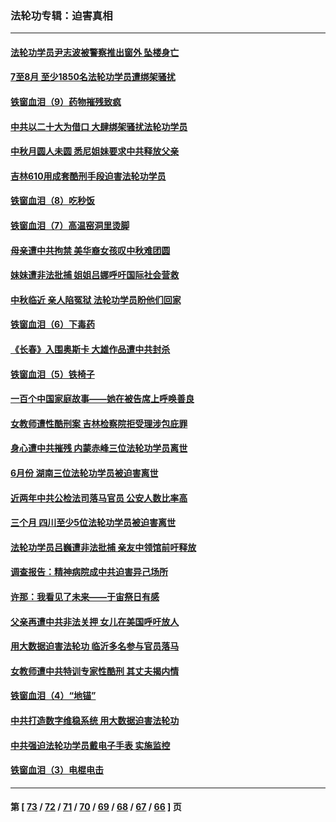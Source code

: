 ### 法轮功专辑：迫害真相
---
#### [法轮功学员尹志波被警察推出窗外 坠楼身亡](../../pages/nf4379/n13828273.md?09210430) 
#### [7至8月 至少1850名法轮功学员遭绑架骚扰](../../pages/nf4379/n13824925.md?09210430) 
#### [铁窗血泪（9）药物摧残致疯](../../pages/nf4379/n13819243.md?09210430) 
#### [中共以二十大为借口 大肆绑架骚扰法轮功学员](../../pages/nf4379/n13819570.md?09210430) 
#### [中秋月圆人未圆 悉尼姐妹要求中共释放父亲](../../pages/nf4379/n13819642.md?09210430) 
#### [吉林610用成套酷刑手段迫害法轮功学员](../../pages/nf4379/n13814775.md?09210430) 
#### [铁窗血泪（8）吃秒饭](../../pages/nf4379/n13813761.md?09210430) 
#### [铁窗血泪（7）高温窑洞里烫脚](../../pages/nf4379/n13816073.md?09210430) 
#### [母亲遭中共拘禁 美华裔女孩叹中秋难团圆](../../pages/nf4379/n13815894.md?09210430) 
#### [妹妹遭非法批捕 姐姐吕娜呼吁国际社会营救](../../pages/nf4379/n13814832.md?09210430) 
#### [中秋临近 亲人陷冤狱 法轮功学员盼他们回家](../../pages/nf4379/n13814674.md?09210430) 
#### [铁窗血泪（6）下毒药](../../pages/nf4379/n13793192.md?09210430) 
#### [《长春》入围奥斯卡 大雄作品遭中共封杀](../../pages/nf4379/n13813594.md?09210430) 
#### [铁窗血泪（5）铁椅子](../../pages/nf4379/n13805871.md?09210430) 
#### [一百个中国家庭故事——她在被告席上呼唤善良](../../pages/nf4379/n13805472.md?09210430) 
#### [女教师遭性酷刑案 吉林检察院拒受理涉包庇罪](../../pages/nf4379/n13808837.md?09210430) 
#### [身心遭中共摧残 内蒙赤峰三位法轮功学员离世](../../pages/nf4379/n13808436.md?09210430) 
#### [6月份 湖南三位法轮功学员被迫害离世](../../pages/nf4379/n13807730.md?09210430) 
#### [近两年中共公检法司落马官员 公安人数比率高](../../pages/nf4379/n13807094.md?09210430) 
#### [三个月 四川至少5位法轮功学员被迫害离世](../../pages/nf4379/n13807221.md?09210430) 
#### [法轮功学员吕巍遭非法批捕 亲友中领馆前吁释放](../../pages/nf4379/n13806418.md?09210430) 
#### [调查报告：精神病院成中共迫害异己场所](../../pages/nf4379/n13806163.md?09210430) 
#### [许那：我看见了未来——于宙祭日有感](../../pages/nf4379/n13805469.md?09210430) 
#### [父亲再遭中共非法关押 女儿在美国呼吁放人](../../pages/nf4379/n13804643.md?09210430) 
#### [用大数据迫害法轮功 临沂多名参与官员落马](../../pages/nf4379/n13803374.md?09210430) 
#### [女教师遭中共特训专家性酷刑 其丈夫揭内情](../../pages/nf4379/n13802924.md?09210430) 
#### [铁窗血泪（4）“地锚”](../../pages/nf4379/n13801004.md?09210430) 
#### [中共打造数字维稳系统 用大数据迫害法轮功](../../pages/nf4379/n13799087.md?09210430) 
#### [中共强迫法轮功学员戴电子手表 实施监控](../../pages/nf4379/n13800403.md?09210430) 
#### [铁窗血泪（3）电棍电击](../../pages/nf4379/n13798789.md?09210430) 

---
#### 第 [ [73](./73.md?09210430) / [72](./72.md?09210430) / [71](./71.md?09210430) / [70](./70.md?09210430) / [69](./69.md?09210430) / [68](./68.md?09210430) / [67](./67.md?09210430) / [66](./66.md?09210430) ] 页
